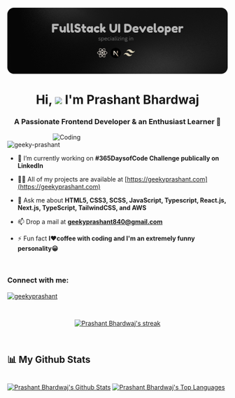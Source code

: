 ![GitHub Banner Desktop Demo](./readme-images/GeekyPrashant-GitHub-Banner.png "Desktop Demo")
<h1 align="center">Hi, <img src="https://github.com/TheDudeThatCode/TheDudeThatCode/blob/master/Assets/Hi.gif" width="32"> I'm Prashant Bhardwaj</h1>
<h3 align="center">A Passionate Frontend Developer & an Enthusiast Learner 💎</h3>
<img align="right" alt="Coding" width="400" src="https://cdn.dribbble.com/users/1025838/screenshots/6220885/devguy3.gif">

<p align="left"> <img src="https://komarev.com/ghpvc/?username=geeky-prashant&label=Profile%20views&color=0e75b6&style=flat" alt="geeky-prashant" /> </p>

- 🔭 I’m currently working on **#365DaysofCode Challenge publically on LinkedIn**

- 👨‍💻 All of my projects are available at [https://geekyprashant.com](https://geekyprashant.com)

- 💬 Ask me about **HTML5, CSS3, SCSS, JavaScript, Typescript, React.js, Next.js, TypeScript, TailwindCSS, and AWS**

- 📫 Drop a mail at **geekyprashant840@gmail.com**

- ⚡ Fun fact **I❤️coffee with coding and I'm an extremely funny personality😀**

<br/>

<h3 align="left">Connect with me:</h3>
<p align="left">
<a href="https://linkedin.com/in/geekyprashant" target="blank"><img align="center" src="https://raw.githubusercontent.com/rahuldkjain/github-profile-readme-generator/master/src/images/icons/Social/linked-in-alt.svg" alt="geekyprashant" height="30" width="40" /></a>
</p>

<br/>

<p align="center">
    <a href="https://github.com/geeky-prashant/github-readme-streak-stats">
        <img title="🔥 Get streak stats for your profile at git.io/streak-stats" alt="Prashant Bhardwaj's streak" src="https://github-readme-streak-stats.herokuapp.com/?user=geeky-prashant&theme=black-ice&hide_border=true&stroke=0000&background=060A0CD0"/>
    </a>
</p>

<br/>

## 📊 My Github Stats

  <br/>
    <a href="https://github.com/geeky-prashant/github-readme-stats"><img alt="Prashant Bhardwaj's Github Stats" src="https://github-readme-stats-sigma-five.vercel.app/api?username=geeky-prashant&show_icons=true&count_private=true&theme=react&hide_border=true&bg_color=0D1117" /></a>
  <a href="https://github.com/geeky-prashant/github-readme-stats"><img alt="Prashant Bhardwaj's Top Languages" src="https://github-readme-stats-sigma-five.vercel.app/api/top-langs/?username=geeky-prashant&langs_count=8&count_private=true&layout=compact&theme=react&hide_border=true&bg_color=0D1117" /></a>
  <br/>
